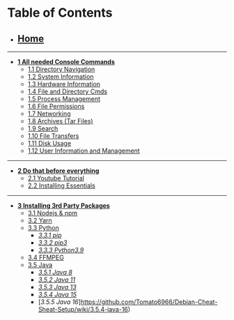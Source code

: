 # __**Table of Contents**__

- ## [**Home**](https://github.com/Tomato6966/how-to-setup-your-linux-server/wiki)

***

- [**__1 All needed Console Commands__**](https://github.com/Tomato6966/how-to-setup-your-linux-server/wiki/1-All-needed-Console-Commands)
    - [1.1 Directory Navigation](https://github.com/Tomato6966/how-to-setup-your-linux-server/wiki/1.1-Directory-Navigation)
    - [1.2 System Information](https://github.com/Tomato6966/how-to-setup-your-linux-server/wiki/1.2-System-Information)
    - [1.3 Hardware Information](https://github.com/Tomato6966/how-to-setup-your-linux-server/wiki/1.3-Hardware-Information)
    - [1.4 File and Directory Cmds](https://github.com/Tomato6966/how-to-setup-your-linux-server/wiki/1.4-File-and-Directory-Commands)
    - [1.5 Process Management](https://github.com/Tomato6966/how-to-setup-your-linux-server/wiki/1.5-Process-Management)
    - [1.6 File Permissions](https://github.com/Tomato6966/how-to-setup-your-linux-server/wiki/1.6-File-Permissions)
    - [1.7 Networking](https://github.com/Tomato6966/how-to-setup-your-linux-server/wiki/1.7-Networking)
    - [1.8 Archives (Tar Files)](https://github.com/Tomato6966/how-to-setup-your-linux-server/wiki/1.8-Archives-(Tar-Files))
    - [1.9 Search](https://github.com/Tomato6966/how-to-setup-your-linux-server/wiki/1.9-Search)
    - [1.10 File Transfers](https://github.com/Tomato6966/how-to-setup-your-linux-server/wiki/1.10-File-Transfers)
    - [1.11 Disk Usage](https://github.com/Tomato6966/how-to-setup-your-linux-server/wiki/1.11-Disk-Usage)
    - [1.12 User Information and Management](https://github.com/Tomato6966/how-to-setup-your-linux-server/wiki/1.12-User-Information-and-Management)

***

- [**__2 Do that before everything__**](https://github.com/Tomato6966/how-to-setup-your-linux-server/wiki/2-Do-that-Before!)
    - [2.1 Youtube Tutorial](https://github.com/Tomato6966/how-to-setup-your-linux-server/wiki/2.1-Youtube-Tutorial)
    - [2.2 Installing Essentials](https://github.com/Tomato6966/how-to-setup-your-linux-server/wiki/2.2-Installing-Essentials)

***

- [**__3 Installing 3rd Party Packages__**](https://github.com/Tomato6966/Debian-Cheat-Sheat-Setup/wiki/3-Install-3rd-Parties)
    - [3.1 Nodejs & npm](https://github.com/Tomato6966/Debian-Cheat-Sheat-Setup/wiki/3.1-Install-nodejs-and-npm)
    - [3.2 Yarn](https://github.com/Tomato6966/Debian-Cheat-Sheat-Setup/wiki/3.2-Install-Yarn)
    - [3.3 Python](https://github.com/Tomato6966/Debian-Cheat-Sheat-Setup/wiki/3.3-Install-python)
        - [*3.3.1 pip*](https://github.com/Tomato6966/Debian-Cheat-Sheat-Setup/wiki/3.3.1-pip)
        - [*3.3.2 pip3*](https://github.com/Tomato6966/Debian-Cheat-Sheat-Setup/wiki/3.3.2-pip3)
        - [*3.3.3 Python3.9*](https://github.com/Tomato6966/Debian-Cheat-Sheat-Setup/wiki/3.3.3-python3.9)
    - [3.4 FFMPEG](https://github.com/Tomato6966/Debian-Cheat-Sheat-Setup/wiki/3.3-ffmpeg)
    - [3.5 Java](https://github.com/Tomato6966/Debian-Cheat-Sheat-Setup/wiki/3.5-java)
        - [*3.5.1 Java 8*](https://github.com/Tomato6966/Debian-Cheat-Sheat-Setup/wiki/3.5.4-java-8)
        - [*3.5.2 Java 11*](https://github.com/Tomato6966/Debian-Cheat-Sheat-Setup/wiki/33.5.4-java-11)
        - [*3.5.3 Java 13*](https://github.com/Tomato6966/Debian-Cheat-Sheat-Setup/wiki/3.5.4-java-13)
        - [*3.5.4 Java 15*](https://github.com/Tomato6966/Debian-Cheat-Sheat-Setup/wiki/3.5.4-java-15)
        - [*3.5.5 Java 16*]https://github.com/Tomato6966/Debian-Cheat-Sheat-Setup/wiki/3.5.4-java-16)